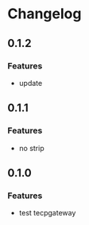 # Changelog

## 0.1.2
### Features
* update

## 0.1.1
### Features
* no strip

## 0.1.0
### Features
* test tecpgateway
